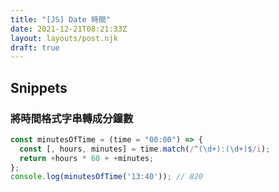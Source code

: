 ```yaml
---
title: "[JS] Date 時間"
date: 2021-12-21T08:21:33Z
layout: layouts/post.njk
draft: true
---
```


## Snippets

### 將時間格式字串轉成分鐘數

```js
const minutesOfTime = (time = "00:00") => {
  const [, hours, minutes] = time.match(/^(\d+):(\d+)$/i);
  return +hours * 60 + +minutes;
};
console.log(minutesOfTime('13:40')); // 820
```

